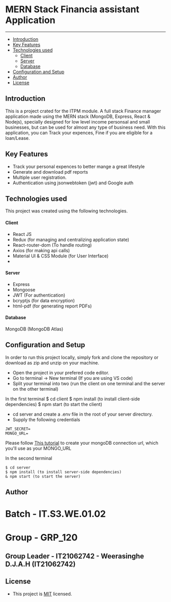 
# MERN Stack Financia assistant Application

----

  * [Introduction](#introduction)
  * [Key Features](#key-features)
  * [Technologies used](#technologies-used)
      - [Client](#client)
      - [Server](#server)
      - [Database](#database)
  * [Configuration and Setup](#configuration-and-setup)
  * [Author](#author)
  * [License](#license)

## Introduction
This is a project crated for the ITPM module. A full stack Finance manager application made using the MERN stack (MongoDB, Express, React & Nodejs), specially designed for low level income personsal and small businesses, but can be used for almost any type of business need. With this application, you can Track your expences, Fine if you are eligible for a loan/Lease.

## Key Features
- Track your personal expences to better mange a great lifestyle
- Generate and download pdf reports
- Multiple user registration.
- Authentication using jsonwebtoken (jwt) and Google auth


## Technologies used
This project was created using the following technologies.

#### Client
- React JS
- Redux (for managing and centralizing application state)
- React-router-dom (To handle routing)
- Axios (for making api calls)
- Material UI & CSS Module (for User Interface)
- 

#### Server
- Express
- Mongoose
- JWT (For authentication)
- bcryptjs (for data encryption)
- html-pdf (for generating report PDFs)

#### Database
MongoDB (MongoDB Atlas)

## Configuration and Setup
In order to run this project locally, simply fork and clone the repository or download as zip and unzip on your machine. 
- Open the project in your prefered code editor.
- Go to terminal -> New terminal (If you are using VS code)
- Split your terminal into two (run the client on one terminal and the server on the other terminal)


In the first terminal
$ cd client
$ npm install (to install client-side dependencies)
$ npm start (to start the client)


- cd server and create a .env file in the root of your server directory.
- Supply the following credentials

```
JWT_SECRET=
MONGO_URL=
```

Please follow [This tutorial](https://dev.to/dalalrohit/how-to-connect-to-mongodb-atlas-using-node-js-k9i) to create your mongoDB connection url, which you'll use as your MONGO_URL

In the second terminal
```
$ cd server
$ npm install (to install server-side dependencies)
& npm start (to start the server)
```


## Author

# Batch - IT.S3.WE.01.02
# Group - GRP_120
## Group Leader - IT21062742 - Weerasinghe D.J.A.H (IT21062742)

## License

- This project is [MIT](https://github.com/Panshak/accountill/blob/master/LICENSE.md) licensed.


